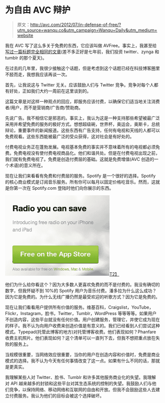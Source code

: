 # 为自由 AVC 辩护

> 原文：<http://avc.com/2012/07/in-defense-of-free/?utm_source=wanqu.co&utm_campaign=Wanqu+Daily&utm_medium=website>

我在 AVC 写了这么多关于免费的东西，它应该叫做 AVFree。事实上，我甚至给[写过一篇标题完全相同的文章](http://www.avc.com/a_vc/2005/07/in_defense_of_f.html)(差不多正好是七年前，我们投资 twitter、zynga 和 tumblr 的那个夏天)。

在过去的几年里，我很少接触这个话题，但是考虑到这个话题已经在科技博客圈里不胫而走，我想我应该再谈一次。

首先，让我说这与 Twitter 无关。应该鼓励人们与 Twitter 竞争。竞争对每个人都有好处，正如我们大约一周前在这里谈到的。

这篇文章是对这样一种观点的回应，即服务应该付费，以确保它们适当地关注消费者/用户，而不是营销商/广告商/赞助商。

先说广告。我不相信它是邪恶的。事实上，我认为这是一种支持那些希望被最广泛采用并希望免费的服务的极好方式。想想超级碗，世界杯，奥运会，奥斯卡，总统辩论，重要事件的新闻报道。这些东西有广告支持，任何有电视和天线的人都可以免费观看。这些东西能被最广泛的受众获得，这对社会是有好处的。

付费电视业务正在蓬勃发展。电视基本免费的事实并不意味着所有的电视都必须免费。免费电视没有使付费电视商品化。他们和谐共处。但是在付费电视出现之前，我们就有免费电视了。免费是创造付费层的基础。这就是免费增值(AVC 创造的一个术语)的意义所在。

现在让我们来看看有免费和付费层的服务。Spotify 是一个很好的选择。Spotify 的核心商业模式是订阅音乐服务。所有你可以每月以固定价格吃音乐。然而，这就是你第一次在 Spotify.com 登陆时他们向你展示的东西。

[![Spotify](img/4fffcb8bf0b1eb29dad3026a1d0ff8e4.png "Spotify")T2】](https://avc.com/wp-content/uploads/2012/07/6a00d83451b2c969e20177435ee36b970d.jpg)

他们为什么给你看这个？因为大多数人更喜欢免费的而不是付费的。我没有确切的数字，但我怀疑不到 10%的 Spotify 用户为音乐付费。潘多拉为什么这么成功？因为它是免费的。为什么无线广播仍然是最受欢迎的听歌方式？因为它是免费的。

现在让我们看看用户提供所有价值的服务。维基百科，Craigslist，YouTube，Flickr，Instagram，脸书，Twitter，Tumblr，WordPress 等等等等。如果用户不创造内容，这些平台就没有任何价值。用户创建服务，管理它，并使它成为现在的样子。我不认为向用户收费来创造价值是有意义的。我们已经看到人们尝试这种模式。Typepad(托管此博客的地方)对托管博客收费。他们表现如何？Phanfare 收费主机照片。他们表现如何？这个清单可以一直列下去，但我不想把重点放在失败的服务上。

当规模很重要，当网络效应很重要，当你的用户在创造内容和价值时，免费是商业模式的选择。我不认为今天有任何事情改变了这一点。如果有什么不同的话，那就是更真实。

我理解某些人对 Twitter、脸书、Tumblr 和许多其他服务商业化的失望。我理解对 API 越来越多的封锁和这些平台对其生态系统的控制的失望。我鼓励人们与他们竞争，以保持网络、移动网络和互联网的自由和开放。但我不会鼓励这些人去建立付费服务。我认为他们的目标会被这个选择破坏。